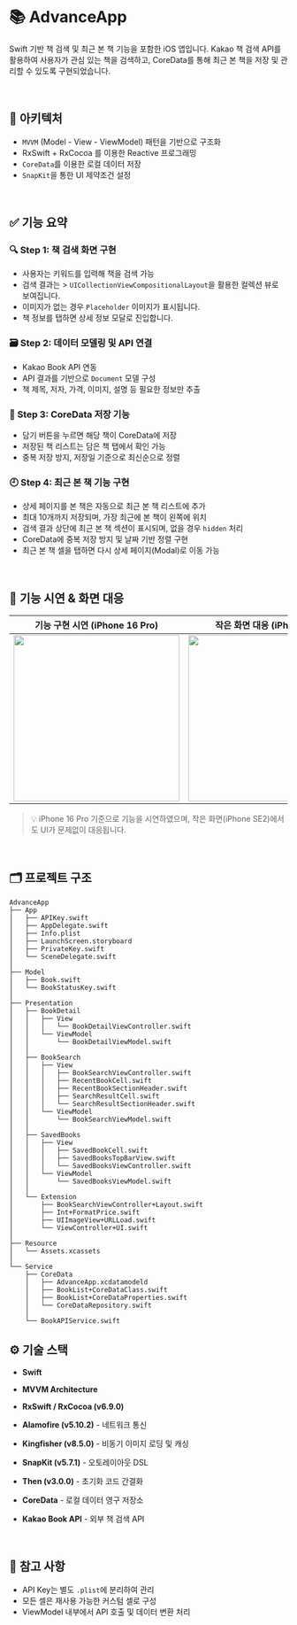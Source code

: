 # 📚 AdvanceApp

Swift 기반 책 검색 및 최근 본 책 기능을 포함한 iOS 앱입니다. Kakao 책 검색 API를 활용하여 사용자가 관심 있는 책을 검색하고, CoreData를 통해 최근 본 책을 저장 및 관리할 수 있도록 구현되었습니다.

<br/>

## 🧱 아키텍처

- `MVVM` (Model - View - ViewModel) 패턴을 기반으로 구조화
- RxSwift + RxCocoa 를 이용한 Reactive 프로그래밍
- `CoreData`를 이용한 로컬 데이터 저장
- `SnapKit`을 통한 UI 제약조건 설정

<br/>

## ✅ 기능 요약

### 🔍 Step 1: 책 검색 화면 구현
- 사용자는 키워드를 입력해 책을 검색 가능
- 검색 결과는 > `UICollectionViewCompositionalLayout`을 활용한 컬렉션 뷰로 보여집니다.
- 이미지가 없는 경우 `Placeholder` 이미지가 표시됩니다.
- 책 정보를 탭하면 상세 정보 모달로 진입합니다.

### 🗃️ Step 2: 데이터 모델링 및 API 연결
- Kakao Book API 연동
- API 결과를 기반으로 `Document` 모델 구성
- 책 제목, 저자, 가격, 이미지, 설명 등 필요한 정보만 추출

### 💾 Step 3: CoreData 저장 기능
- 담기 버튼을 누르면 해당 책이 CoreData에 저장
- 저장된 책 리스트는 담은 책 탭에서 확인 가능
- 중복 저장 방지, 저장일 기준으로 최신순으로 정렬

### 🕘 Step 4: 최근 본 책 기능 구현
- 상세 페이지를 본 책은 자동으로 최근 본 책 리스트에 추가
- 최대 10개까지 저장되며, 가장 최근에 본 책이 왼쪽에 위치
- 검색 결과 상단에 최근 본 책 섹션이 표시되며, 없을 경우 `hidden` 처리
- CoreData에 중복 저장 방지 및 날짜 기반 정렬 구현
- 최근 본 책 셀을 탭하면 다시 상세 페이지(Modal)로 이동 가능

<br/>

## 🧪 기능 시연 & 화면 대응

| 기능 구현 시연 (iPhone 16 Pro) | 작은 화면 대응 (iPhone SE2) |
|------------------------------|-----------------------------|
| <img src="https://github.com/user-attachments/assets/487dc139-fe35-4f8d-ae7d-50b589c82db0" width="300"/> | <img src="https://github.com/user-attachments/assets/1d65fa7b-ea7b-421f-8a4a-04e65e2e3683" width="300"/> |

> 💡 iPhone 16 Pro 기준으로 기능을 시연하였으며, 작은 화면(iPhone SE2)에서도 UI가 문제없이 대응됩니다.

<br/>

## 🗂️ 프로젝트 구조

```
AdvanceApp
├── App
│   ├── APIKey.swift
│   ├── AppDelegate.swift
│   ├── Info.plist
│   ├── LaunchScreen.storyboard
│   ├── PrivateKey.swift
│   └── SceneDelegate.swift
│
├── Model
│   ├── Book.swift
│   └── BookStatusKey.swift
│
├── Presentation
│   ├── BookDetail
│   │   ├── View
│   │   │   └── BookDetailViewController.swift
│   │   └── ViewModel
│   │       └── BookDetailViewModel.swift
│   │
│   ├── BookSearch
│   │   ├── View
│   │   │   ├── BookSearchViewController.swift
│   │   │   ├── RecentBookCell.swift
│   │   │   ├── RecentBookSectionHeader.swift
│   │   │   ├── SearchResultCell.swift
│   │   │   └── SearchResultSectionHeader.swift
│   │   └── ViewModel
│   │       └── BookSearchViewModel.swift
│   │
│   ├── SavedBooks
│   │   ├── View
│   │   │   ├── SavedBookCell.swift
│   │   │   ├── SavedBooksTopBarView.swift
│   │   │   └── SavedBooksViewController.swift
│   │   └── ViewModel
│   │       └── SavedBooksViewModel.swift
│   │
│   └── Extension
│       ├── BookSearchViewController+Layout.swift
│       ├── Int+FormatPrice.swift
│       ├── UIImageView+URLLoad.swift
│       └── ViewController+UI.swift
│
├── Resource
│   └── Assets.xcassets
│
└── Service
    ├── CoreData
    │   ├── AdvanceApp.xcdatamodeld
    │   ├── BookList+CoreDataClass.swift
    │   ├── BookList+CoreDataProperties.swift
    │   └── CoreDataRepository.swift
    │
    └── BookAPIService.swift
```

## ⚙️ 기술 스택
-   **Swift**
    
-   **MVVM Architecture**
    
-   **RxSwift / RxCocoa (v6.9.0)**
    
-   **Alamofire (v5.10.2)** - 네트워크 통신
    
-   **Kingfisher (v8.5.0)** - 비동기 이미지 로딩 및 캐싱
    
-   **SnapKit (v5.7.1)** - 오토레이아웃 DSL
    
-   **Then (v3.0.0)** - 초기화 코드 간결화
    
-   **CoreData** - 로컬 데이터 영구 저장소
    
-   **Kakao Book API** - 외부 책 검색 API

<br/>

## 📝 참고 사항

- API Key는 별도 `.plist`에 분리하여 관리
- 모든 셀은 재사용 가능한 커스텀 셀로 구성
- ViewModel 내부에서 API 호출 및 데이터 변환 처리
